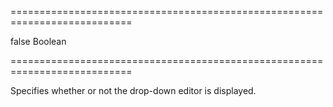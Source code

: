 ===========================================================================
<!--default-->false<!--/default-->
<!--type-->Boolean<!--/type-->
===========================================================================

<!--shortDescription-->
Specifies whether or not the drop-down editor is displayed.
<!--/shortDescription-->

<!--fullDescription-->

<!--/fullDescription-->